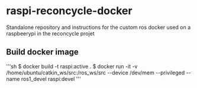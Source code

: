 # raspi-reconcycle-docker
Standalone repository and instructions for the custom ros docker used on a raspbeerypi in the reconcycle projet


## Build docker image

'''sh
$ docker build -t raspi:active .
$ docker run -it -v /home/ubuntu/catkin_ws/src:/ros_ws/src --device /dev/mem --privileged --name ros1_devel raspi:devel
'''
